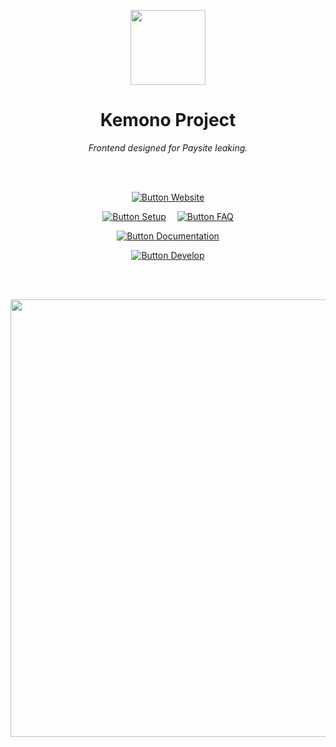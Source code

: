 
<div align = center>

<img
    src = 'client/static/kemono-logo.svg'
    width = 120
/>

# Kemono Project

*Frontend designed for Paysite leaking.*

<br>
<br>

[![Button Website]][Website]

[![Button Setup]][Setup]   
[![Button FAQ]][FAQ]

[![Button Documentation]][Documentation]

[![Button Develop]][Develop]

<br>
<br>

<img
    src = 'resources/Preview.png'
    width = 700
/>

</div>

<br>


<!----------------------------------------------------------------------------->

[Website]: https://kemono.party/

[Documentation]: docs/Documentation.md
[Develop]: docs/Develop.md
[Setup]: docs/Setup.md
[FAQ]: docs/FAQ.md


<!---------------------------------[ Buttons ]--------------------------------->

[Button Website]: https://img.shields.io/badge/Website-e6702f?style=for-the-badge&logoColor=white&logo=FirefoxBrowser

[Button Documentation]: https://img.shields.io/badge/Documentation-0093DD?style=for-the-badge&logoColor=white&logo=BookStack
[Button Develop]: https://img.shields.io/badge/Develop-3955A3?style=for-the-badge&logoColor=white&logo=VisualStudioCode
[Button Setup]: https://img.shields.io/badge/Setup-3EAAAF?style=for-the-badge&logoColor=white&logo=GitBook
[Button FAQ]: https://img.shields.io/badge/FAQ-569A31?style=for-the-badge&logoColor=white&logo=AskUbuntu
